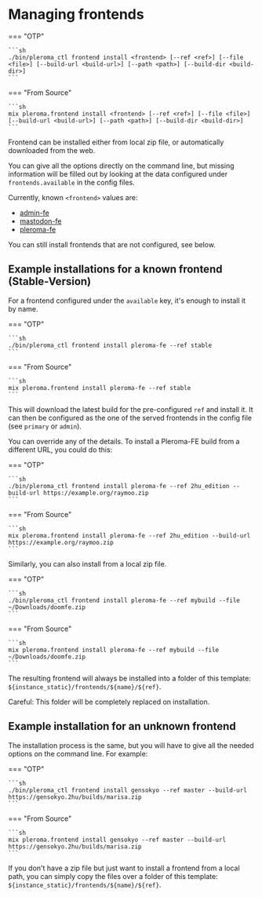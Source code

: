# Managing frontends

=== "OTP"

    ```sh
    ./bin/pleroma_ctl frontend install <frontend> [--ref <ref>] [--file <file>] [--build-url <build-url>] [--path <path>] [--build-dir <build-dir>]
    ```

=== "From Source"

    ```sh
    mix pleroma.frontend install <frontend> [--ref <ref>] [--file <file>] [--build-url <build-url>] [--path <path>] [--build-dir <build-dir>]
    ```

Frontend can be installed either from local zip file, or automatically downloaded from the web.

You can give all the options directly on the command line, but missing information will be filled out by looking at the data configured under `frontends.available` in the config files.

Currently, known `<frontend>` values are:

- [admin-fe](https://akkoma.dev/AkkomaGang/admin-fe)
- [mastodon-fe](https://akkoma.dev/AkkomaGang/masto-fe)
- [pleroma-fe](https://akkoma.dev/AkkomaGang/pleroma-fe)

You can still install frontends that are not configured, see below.

## Example installations for a known frontend (Stable-Version)

For a frontend configured under the `available` key, it's enough to install it by name.

=== "OTP"

    ```sh
    ./bin/pleroma_ctl frontend install pleroma-fe --ref stable
    ```

=== "From Source"

    ```sh
    mix pleroma.frontend install pleroma-fe --ref stable
    ```

This will download the latest build for the pre-configured `ref` and install it. It can then be configured as the one of the served frontends in the config file (see `primary` or `admin`).

You can override any of the details. To install a Pleroma-FE build from a different URL, you could do this:

=== "OTP"

    ```sh
    ./bin/pleroma_ctl frontend install pleroma-fe --ref 2hu_edition --build-url https://example.org/raymoo.zip
    ```

=== "From Source"

    ```sh
    mix pleroma.frontend install pleroma-fe --ref 2hu_edition --build-url https://example.org/raymoo.zip
    ```

Similarly, you can also install from a local zip file.

=== "OTP"

    ```sh
    ./bin/pleroma_ctl frontend install pleroma-fe --ref mybuild --file ~/Downloads/doomfe.zip
    ```

=== "From Source"

    ```sh
    mix pleroma.frontend install pleroma-fe --ref mybuild --file ~/Downloads/doomfe.zip
    ```

The resulting frontend will always be installed into a folder of this template: `${instance_static}/frontends/${name}/${ref}`.

Careful: This folder will be completely replaced on installation.

## Example installation for an unknown frontend

The installation process is the same, but you will have to give all the needed options on the command line. For example:

=== "OTP"

    ```sh
    ./bin/pleroma_ctl frontend install gensokyo --ref master --build-url https://gensokyo.2hu/builds/marisa.zip
    ```

=== "From Source"

    ```sh
    mix pleroma.frontend install gensokyo --ref master --build-url https://gensokyo.2hu/builds/marisa.zip
    ```

If you don't have a zip file but just want to install a frontend from a local path, you can simply copy the files over a folder of this template: `${instance_static}/frontends/${name}/${ref}`.

